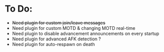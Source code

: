# To Do:

- ~~Need plugin for custom join/leave messages~~
- Need plugin for custom MOTD & changing MOTD real-time
- Need plugin to disable advancement announcements on every startup
- Need plugin for advanced AFK detection ?
- Need plugin for auto-respawn on death
